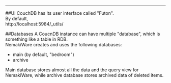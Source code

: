 ---
##UI
CouchDB has its user interface called "Futon".  
By default,  
http://localhost:5984/_utils/

##Databases
A CoucnDB instance can have multiple "database", which is something like a table in RDB.  
NemakiWare creates and uses the following databases:  

* main (by default, "bedroom")
* archive

Main database stores almost all the data and the query view for NemakiWare, while archive database stores archived data of deleted items.